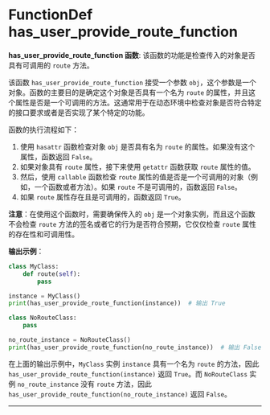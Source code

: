 # FunctionDef has_user_provide_route_function
**has_user_provide_route_function 函数**: 该函数的功能是检查传入的对象是否具有可调用的 `route` 方法。

该函数 `has_user_provide_route_function` 接受一个参数 `obj`，这个参数是一个对象。函数的主要目的是确定这个对象是否具有一个名为 `route` 的属性，并且这个属性是否是一个可调用的方法。这通常用于在动态环境中检查对象是否符合特定的接口要求或者是否实现了某个特定的功能。

函数的执行流程如下：

1. 使用 `hasattr` 函数检查对象 `obj` 是否具有名为 `route` 的属性。如果没有这个属性，函数返回 `False`。
2. 如果对象具有 `route` 属性，接下来使用 `getattr` 函数获取 `route` 属性的值。
3. 然后，使用 `callable` 函数检查 `route` 属性的值是否是一个可调用的对象（例如，一个函数或者方法）。如果 `route` 不是可调用的，函数返回 `False`。
4. 如果 `route` 属性存在且是可调用的，函数返回 `True`。

**注意**：在使用这个函数时，需要确保传入的 `obj` 是一个对象实例，而且这个函数不会检查 `route` 方法的签名或者它的行为是否符合预期，它仅仅检查 `route` 属性的存在性和可调用性。

**输出示例**：
```python
class MyClass:
    def route(self):
        pass

instance = MyClass()
print(has_user_provide_route_function(instance))  # 输出 True

class NoRouteClass:
    pass

no_route_instance = NoRouteClass()
print(has_user_provide_route_function(no_route_instance))  # 输出 False
```

在上面的输出示例中，`MyClass` 实例 `instance` 具有一个名为 `route` 的方法，因此 `has_user_provide_route_function(instance)` 返回 `True`。而 `NoRouteClass` 实例 `no_route_instance` 没有 `route` 方法，因此 `has_user_provide_route_function(no_route_instance)` 返回 `False`。
***
